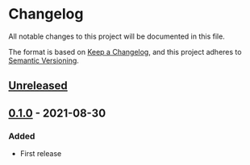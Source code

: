 # Changelog

All notable changes to this project will be documented in this file.

The format is based on [Keep a Changelog](https://keepachangelog.com/en/1.0.0/),
and this project adheres to [Semantic Versioning](https://semver.org/spec/v2.0.0.html).

## [Unreleased]

## [0.1.0] - 2021-08-30

### Added

- First release

[Unreleased]: https://github.com/giantswarm/calico-policy-only-app/compare/v0.1.0...HEAD
[0.1.0]: https://github.com/giantswarm/calico-policy-only-app/releases/tag/v0.1.0
